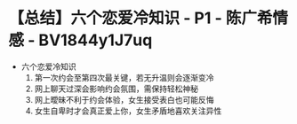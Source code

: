 # 【总结】六个恋爱冷知识 - P1 - 陈广希情感 - BV1844y1J7uq

-   六个恋爱冷知识
    1.  第一次约会至第四次最关键，若无升温则会逐渐变冷
    2.  网上聊天过深会影响约会氛围，需保持轻松神秘
    3.  网上曖昧不利于约会体验，女生接受表白也可能反悔
    4.  女生自卑时才会真正爱上你，女生矛盾地喜欢关注异性